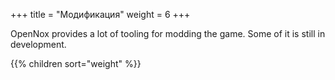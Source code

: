 +++
title = "Модификация"
weight = 6
+++

OpenNox provides a lot of tooling for modding the game. Some of it is still in development.

{{% children sort="weight" %}}